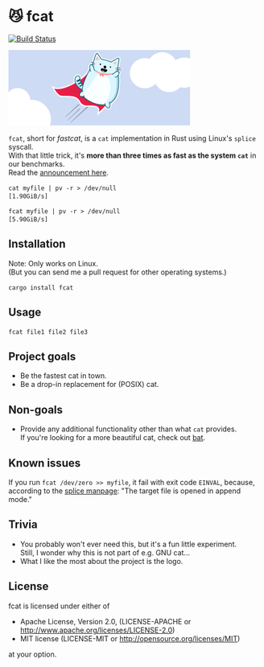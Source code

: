 # 😼 fcat

[![Build Status](https://api.travis-ci.org/mre/fcat.svg?branch=master)](https://travis-ci.org/mre/fcat)

![fastcat logo](/fastcat.svg)

`fcat`, short for *fastcat*, is a `cat` implementation in Rust using Linux's `splice` syscall.  
With that little trick, it's **more than three times as fast as the system `cat`** in our benchmarks.  
Read the [announcement here](https://matthias-endler.de/2018/fastcat).

```
cat myfile | pv -r > /dev/null
[1.90GiB/s]
```

```
fcat myfile | pv -r > /dev/null
[5.90GiB/s]
```


## Installation

Note: Only works on Linux.  
(But you can send me a pull request for other operating systems.)

```
cargo install fcat
```

## Usage

```
fcat file1 file2 file3
```

## Project goals

* Be the fastest cat in town.
* Be a drop-in replacement for (POSIX) cat.

## Non-goals

* Provide any additional functionality other than what `cat` provides.  
  If you're looking for a more beautiful cat, check out [bat](https://github.com/sharkdp/bat).


## Known issues

If you run `fcat /dev/zero >> myfile`, it fail with exit code `EINVAL`, because, according to the [splice manpage](http://man7.org/linux/man-pages/man2/splice.2.html): "The target file is opened in append mode."

## Trivia

* You probably won't ever need this, but it's a fun little experiment.  
  Still, I wonder why this is not part of e.g. GNU cat...
* What I like the most about the project is the logo.

## License

fcat is licensed under either of

* Apache License, Version 2.0, (LICENSE-APACHE or
  http://www.apache.org/licenses/LICENSE-2.0)
* MIT license (LICENSE-MIT or http://opensource.org/licenses/MIT)

at your option.
